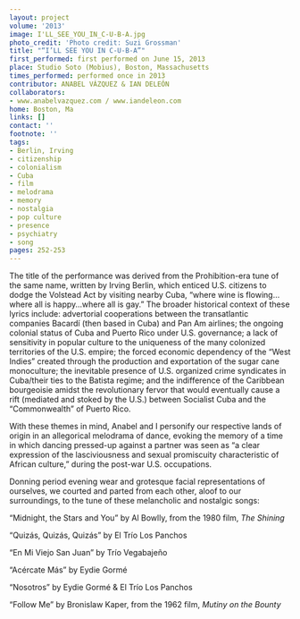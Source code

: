 ```yaml
---
layout: project
volume: '2013'
image: I'LL_SEE_YOU_IN_C-U-B-A.jpg
photo_credit: 'Photo credit: Suzi Grossman'
title: "“I’LL SEE YOU IN C-U-B-A”"
first_performed: first performed on June 15, 2013
place: Studio Soto (Mobius), Boston, Massachusetts
times_performed: performed once in 2013
contributor: ANABEL VÁZQUEZ & IAN DELEÓN
collaborators:
- www.anabelvazquez.com / www.iandeleon.com
home: Boston, Ma
links: []
contact: ''
footnote: ''
tags:
- Berlin, Irving
- citizenship
- colonialism
- Cuba
- film
- melodrama
- memory
- nostalgia
- pop culture
- presence
- psychiatry
- song
pages: 252-253
---
```


The title of the performance was derived from the Prohibition-era tune of the same name, written by Irving Berlin, which enticed U.S. citizens to dodge the Volstead Act by visiting nearby Cuba, “where wine is flowing…where all is happy…where all is gay.” The broader historical context of these lyrics include: advertorial cooperations between the transatlantic companies Bacardí (then based in Cuba) and Pan Am airlines; the ongoing colonial status of Cuba and Puerto Rico under U.S. governance; a lack of sensitivity in popular culture to the uniqueness of the many colonized territories of the U.S. empire; the forced economic dependency of the “West Indies” created through the production and exportation of the sugar cane monoculture; the inevitable presence of U.S. organized crime syndicates in Cuba/their ties to the Batista regime; and the indifference of the Caribbean bourgeoisie amidst the revolutionary fervor that would eventually cause a rift (mediated and stoked by the U.S.) between Socialist Cuba and the “Commonwealth” of Puerto Rico.

With these themes in mind, Anabel and I personify our respective lands of origin in an allegorical melodrama of dance, evoking the memory of a time in which dancing pressed-up against a partner was seen as “a clear expression of the lasciviousness and sexual promiscuity characteristic of African culture,” during the post-war U.S. occupations.

Donning period evening wear and grotesque facial representations of ourselves, we courted and parted from each other, aloof to our surroundings, to the tune of these melancholic and nostalgic songs:

“Midnight, the Stars and You” by Al Bowlly, from the 1980 film, _The Shining_

“Quizás, Quizás, Quizás” by El Trío Los Panchos

“En Mi Viejo San Juan” by Trío Vegabajeño

“Acércate Más” by Eydie Gormé

“Nosotros” by Eydie Gormé & El Trío Los Panchos

“Follow Me” by Bronislaw Kaper, from the 1962 film, _Mutiny on the Bounty_
